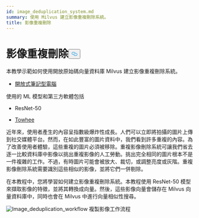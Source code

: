 ```yaml
---
id: image_deduplication_system.md
summary: 使用 Milvus 建立影像重複刪除系統。
title: 影像重複刪除
---
```

<h1 id="Image-Deduplication" class="common-anchor-header">影像重複刪除<button data-href="#Image-Deduplication" class="anchor-icon" translate="no">
      <svg translate="no"
        aria-hidden="true"
        focusable="false"
        height="20"
        version="1.1"
        viewBox="0 0 16 16"
        width="16"
      >
        <path
          fill="#0092E4"
          fill-rule="evenodd"
          d="M4 9h1v1H4c-1.5 0-3-1.69-3-3.5S2.55 3 4 3h4c1.45 0 3 1.69 3 3.5 0 1.41-.91 2.72-2 3.25V8.59c.58-.45 1-1.27 1-2.09C10 5.22 8.98 4 8 4H4c-.98 0-2 1.22-2 2.5S3 9 4 9zm9-3h-1v1h1c1 0 2 1.22 2 2.5S13.98 12 13 12H9c-.98 0-2-1.22-2-2.5 0-.83.42-1.64 1-2.09V6.25c-1.09.53-2 1.84-2 3.25C6 11.31 7.55 13 9 13h4c1.45 0 3-1.69 3-3.5S14.5 6 13 6z"
        ></path>
      </svg>
    </button></h1><p>本教學示範如何使用開放原始碼向量資料庫 Milvus 建立影像重複刪除系統。</p>
<ul>
<li><a href="https://github.com/towhee-io/examples/blob/main/image/image_deduplication/image_deduplication.ipynb">開放式筆記型電腦</a></li>
</ul>
<p>使用的 ML 模型和第三方軟體包括</p>
<ul>
<li><p>ResNet-50</p></li>
<li><p><a href="https://www.google.com/url?sa=t&amp;rct=j&amp;q=&amp;esrc=s&amp;source=web&amp;cd=&amp;cad=rja&amp;uact=8&amp;ved=2ahUKEwjm8-KEjtj7AhVPcGwGHapPB40QFnoECAgQAQ&amp;url=https%3A%2F%2Ftowhee.io%2F&amp;usg=AOvVaw37IzMMiyxGtj82K7O4fInn">Towhee</a></p></li>
</ul>
<p>近年來，使用者產生的內容呈指數級爆炸性成長。人們可以立即將拍攝的圖片上傳到社交媒體平台。然而，在如此豐富的圖片資料中，我們看到許多重複的內容。為了改善使用者體驗，這些重複的圖片必須被移除。重複影像刪除系統可讓我們省去逐一比較資料庫中影像以挑出重複影像的人工勞動。挑出完全相同的圖片根本不是一件複雜的工作。不過，有時圖片可能會被放大、裁切，或調整亮度或灰階。重複影像刪除系統需要識別這些相似的影像，並將它們一併剔除。</p>
<p>在本教程中，您將學習如何建立影像重複刪除系統。本教程使用 ResNet-50 模型來擷取影像的特徵，並將其轉換成向量。然後，這些影像向量會儲存在 Milvus 向量資料庫中，同時也會在 Milvus 中進行向量相似性搜尋。</p>
<p>
  
   <span class="img-wrapper"> <img translate="no" src="/docs/v2.4.x/assets/image_deduplication.png" alt="Image_deduplication_workflow" class="doc-image" id="image_deduplication_workflow" />
   </span> <span class="img-wrapper"> <span>複製影像工作流程</span> </span></p>

